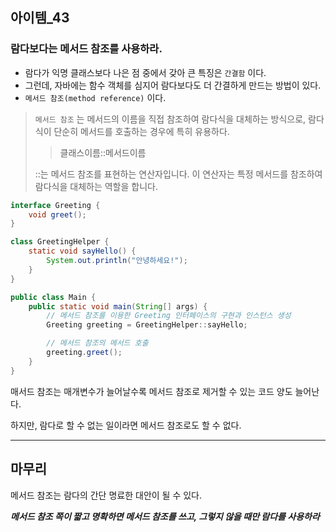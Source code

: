 ## 아이템_43
### 람다보다는 메서드 참조를 사용하라.

- 람다가 익명 클래스보다 나은 점 중에서 갖아 큰 특징은 `간결함` 이다.
- 그런데, 자바에는 함수 객체를 심지어 람다보다도 더 간결하게 만드는 방법이 있다.
- `메서드 참조(method reference)` 이다.

>`메서드 참조` 는 메서드의 이름을 직접 참조하여 람다식을 대체하는 방식으로, 
> 람다식이 단순히 메서드를 호출하는 경우에 특히 유용하다.
> > 클래스이름::메서드이름
>
>  ::는 메서드 참조를 표현하는 연산자입니다. 
> 이 연산자는 특정 메서드를 참조하여 람다식을 대체하는 역할을 합니다.

```java
interface Greeting {
    void greet();
}

class GreetingHelper {
    static void sayHello() {
        System.out.println("안녕하세요!");
    }
}

public class Main {
    public static void main(String[] args) {
        // 메서드 참조를 이용한 Greeting 인터페이스의 구현과 인스턴스 생성
        Greeting greeting = GreetingHelper::sayHello;

        // 메서드 참조의 메서드 호출
        greeting.greet();
    }
}
```
매서드 참조는 매개변수가 늘어날수록 메서드 참조로 제거할 수 있는 코드 양도 늘어난다.

하지만, 람다로 할 수 없는 일이라면 메서드 참조로도 할 수 없다.





---

## 마무리

메서드 참조는 람다의 간단 명료한 대안이 될 수 있다.

***메서드 참조 쪽이 짧고 명확하면 메서드 참조를 쓰고, 그렇지 않을 때만 람다를 사용하라***
